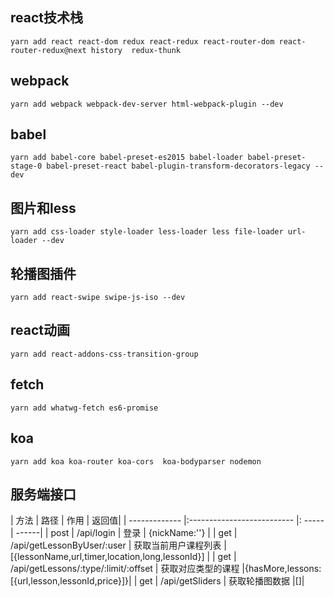 ## react技术栈
```
yarn add react react-dom redux react-redux react-router-dom react-router-redux@next history  redux-thunk 
``` 
## webpack
```
yarn add webpack webpack-dev-server html-webpack-plugin --dev
```
## babel
```
yarn add babel-core babel-preset-es2015 babel-loader babel-preset-stage-0 babel-preset-react babel-plugin-transform-decorators-legacy --dev
```
## 图片和less
```
yarn add css-loader style-loader less-loader less file-loader url-loader --dev
```

## 轮播图插件
```
yarn add react-swipe swipe-js-iso --dev
```
## react动画
```
yarn add react-addons-css-transition-group
```
## fetch 
```
yarn add whatwg-fetch es6-promise
```
## koa
```
yarn add koa koa-router koa-cors  koa-bodyparser nodemon
```



## 服务端接口
| 方法        | 路径                           | 作用  | 返回值| 
| ------------- |:--------------------------  |: -----| ------|
| post      | /api/login                     | 登录 | {nickName:''} |
| get      | /api/getLessonByUser/:user            | 获取当前用户课程列表 | [{lessonName,url,timer,location,long,lessonId}] |
| get      | /api/getLessons/:type/:limit/:offset |  获取对应类型的课程 |{hasMore,lessons:[{url,lesson,lessonId,price}]}|
| get      | /api/getSliders |  获取轮播图数据 |[]|

